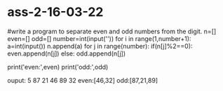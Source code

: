# ass-2-16-03-22
#write a program to separate even and odd numbers from the digit.
n=[]
even=[]
odd=[]
number=int(input(''))
for i in range(1,number+1):
    a=int(input())
    n.append(a)
for j in range(number):
    if(n[j]%2==0):
        even.append(n[j])
    else:
        odd.append(n[j])

print('even:',even)
print('odd:',odd)

ouput:
5
87
21
46
89
32
even:[46,32]
odd:[87,21,89]
